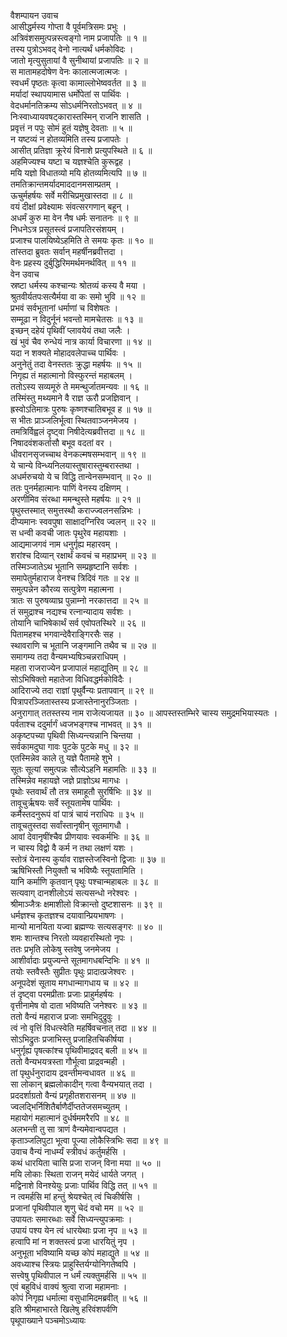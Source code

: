 वैशम्पायन उवाच  
आसीद्धर्मस्य गोप्ता वै पूर्वमत्रिसमः प्रभुः ।  
अत्रिवंशसमुत्पन्नस्त्वङ्गो नाम प्रजापतिः ॥ १ ॥  
तस्य पुत्रोऽभवद् वेनो नात्यर्थं धर्मकोविदः ।  
जातो मृत्युसुतायां वै सुनीथायां प्रजापतिः ॥ २ ॥  
स मातामहदोषेण वेनः कालात्मजात्मजः ।  
स्वधर्मं पृष्ठतः कृत्वा कामाल्लोभेष्ववर्तत ॥ ३ ॥  
मर्यादां स्थापयामास धर्मोपेतां स पार्थिवः ।  
वेदधर्मानतिक्रम्य सोऽधर्मनिरतोऽभवत् ॥ ४ ॥  
निःस्वाध्यायवषट्कारास्तस्मिन् राजनि शासति ।  
प्रवृत्तं न पपुः सोमं हुतं यज्ञेषु देवताः ॥ ५ ॥  
न यष्टव्यं न होतव्यमिति तस्य प्रजापतेः ।  
आसीत् प्रतिज्ञा क्रूरेयं विनाशे प्रत्युपस्थिते ॥ ६ ॥  
अहमिज्यश्च यष्टा च यज्ञश्चेति कुरूद्वह ।  
मयि यज्ञो विधातव्यो मयि होतव्यमित्यपि ॥ ७ ॥  
तमतिक्रान्तमर्यादमाददानमसाम्प्रतम् ।  
ऊचुर्महर्षयः सर्वे मरीचिप्रमुखास्तदा ॥ ८ ॥  
वयं दीक्षां प्रवेक्ष्यामः संवत्सरगणान् बहून् ।  
अधर्मं कुरु मा वेन नैष धर्मः सनातनः ॥ ९ ॥  
निधनेऽत्र प्रसूतस्त्वं प्रजापतिरसंशयम् ।  
प्रजाश्च पालयिष्येऽहमिति ते समयः कृतः ॥ १० ॥  
तांस्तदा ब्रुवतः सर्वान् महर्षीनब्रवीत्तदा ।  
वेनः प्रहस्य दुर्बुद्धिरिममर्थमनर्थवित् ॥ ११ ॥  
वेन उवाच  
स्रष्टा धर्मस्य कश्चान्यः श्रोतव्यं कस्य वै मया ।  
श्रुतवीर्यतपःसत्यैर्मया वा कः समो भुवि ॥ १२ ॥  
प्रभवं सर्वभूतानां धर्माणां च विशेषतः ।  
सम्मूढा न विदुर्नूनं भवन्तो मामचेतसः ॥ १३ ॥  
इच्छन् दहेयं पृथिवीं प्लावयेयं तथा जलैः ।  
खं भुवं चैव रुन्धेयं नात्र कार्या विचारणा ॥ १४ ॥  
यदा न शक्यते मोहादवलेपाच्च पार्थिवः ।  
अनुनेतुं तदा वेनस्ततः क्रुद्धा महर्षयः ॥ १५ ॥  
निगृह्य तं महात्मानो विस्फुरन्तं महाबलम् ।  
ततोऽस्य सव्यमूरुं ते ममन्थुर्जातमन्यवः ॥ १६ ॥  
तस्मिंस्तु मथ्यमाने वै राज्ञ ऊरौ प्रजज्ञिवान् ।  
ह्रस्वोऽतिमात्रः पुरुषः कृष्णश्चातिबभूव ह ॥ १७ ॥  
स भीतः प्राञ्जलिर्भूत्वा स्थितवाञ्जनमेजय ।  
तमत्रिर्विह्वलं दृष्ट्वा निषीदेत्यब्रवीत्तदा ॥ १८ ॥  
निषादवंशकर्तासौ बभूव वदतां वर ।  
धीवरानसृजच्चाथ वेनकल्मषसम्भवान् ॥ १९ ॥  
ये चान्ये विन्ध्यनिलयास्तुषारास्तुम्बरास्तथा ।  
अधर्मरुचयो ये च विद्धि तान्वेनसम्भवान् ॥ २० ॥  
ततः पुनर्महात्मानः पाणिं वेनस्य दक्षिणम् ।  
अरणीमिव संरब्धा ममन्थुस्ते महर्षयः ॥ २१ ॥  
पृथुस्तस्मात् समुत्तस्थौ कराज्ज्वलनसन्निभः ।  
दीप्यमानः स्ववपुषा साक्षादग्निरिव ज्वलन् ॥ २२ ॥  
स धन्वी कवची जातः पृथुरेव महायशाः ।  
आद्यमाजगवं नाम धनुर्गृह्य महारवम् ।  
शरांश्च दिव्यान् रक्षार्थं कवचं च महाप्रभम् ॥ २३ ॥  
तस्मिञ्जातेऽथ भूतानि सम्प्रहृष्टानि सर्वशः ।  
समापेतुर्महाराज वेनश्च त्रिदिवं गतः ॥ २४ ॥  
समुत्पन्नेन कौरव्य सत्पुत्रेण महात्मना ।  
त्रातः स पुरुषव्याघ्र पुन्नाम्नो नरकात्तदा ॥ २५ ॥  
तं समुद्राश्च नद्यश्च रत्नान्यादाय सर्वशः ।  
तोयानि चाभिषेकार्थं सर्व एवोपतस्थिरे ॥ २६ ॥  
पितामहश्च भगवान्देवैराङ्गिरसैः सह ।  
स्थावराणि च भूतानि जङ्गमानि तथैव च ॥ २७ ॥  
समागम्य तदा वैन्यमभ्यषिञ्चन्नराधिपम् ।  
महता राजराज्येन प्रजापालं महाद्युतिम् ॥ २८ ॥  
सोऽभिषिक्तो महातेजा विधिवद्धर्मकोविदैः ।  
आदिराज्ये तदा राज्ञां पृथुर्वैन्यः प्रतापवान् ॥ २९ ॥  
पित्रापरञ्जितास्तस्य प्रजास्तेनानुरञ्जिताः ।  
अनुरागात् ततस्तस्य नाम राजेत्यजायत ॥ ३० ॥
आपस्तस्तम्भिरे चास्य समुद्रमभियास्यतः ।  
पर्वताश्च ददुर्मार्गं ध्वजभङ्गश्च नाभवत् ॥ ३१ ॥  
अकृष्टपच्या पृथिवी सिध्यन्त्यन्नानि चिन्तया ।  
सर्वकामदुघा गावः पुटके पुटके मधु ॥ ३२ ॥  
एतस्मिन्नेव काले तु यज्ञे पैतामहे शुभे ।  
सूतः सूत्यां समुत्पन्नः सौत्येऽहनि महामतिः ॥ ३३ ॥  
तस्मिन्नेव महायज्ञे जज्ञे प्राज्ञोऽथ मागधः ।  
पृथोः स्तवार्थं तौ तत्र समाहूतौ सुरर्षिभिः ॥ ३४ ॥  
तावूचुर्ऋषयः सर्वे स्तूयतामेष पार्थिवः ।  
कर्मैस्तदनुरूपं वां पात्रं चायं नराधिपः ॥ ३५ ॥  
तावूचतुस्तदा सर्वांस्तानृषीन् सूतमागधौ ।  
आवां देवानृषींश्चैव प्रीणयावः स्वकर्मभिः ॥ ३६ ॥  
न चास्य विद्वो वै कर्म न तथा लक्षणं यशः ।  
स्तोत्रं येनास्य कुर्याव राज्ञस्तेजस्विनो द्विजाः ॥ ३७ ॥  
ऋषिभिस्तौ नियुक्तौ च भविष्यैः स्तूयतामिति ।  
यानि कर्माणि कृतवान् पृथुः पश्चान्महाबलः ॥ ३८ ॥  
सत्यवाग् दानशीलोऽयं सत्यसन्धो नरेश्वरः ।  
श्रीमाञ्जैत्रः क्षमाशीलो विक्रान्तो दुष्टशासनः ॥ ३९ ॥  
धर्मज्ञश्च कृतज्ञश्च दयावान्प्रियभाषणः ।  
मान्यो मानयिता यज्वा ब्रह्मण्यः सत्यसङ्गरः ॥ ४० ॥  
शमः शान्तश्च निरतो व्यवहारस्थितो नृपः ।  
ततः प्रभृति लोकेषु स्तवेषु जनमेजय ।  
आशीर्वादाः प्रयुज्यन्ते सूतमागधबन्दिभिः ॥ ४१ ॥  
तयोः स्तवैस्तैः सुप्रीतः पृथुः प्रादात्प्रजेश्वरः ।  
अनूपदेशं सूताय मगधान्मागधाय च ॥ ४२ ॥  
तं दृष्ट्वा परमप्रीताः प्रजाः प्राहुर्महर्षयः ।  
वृत्तीनामेष वो दाता भविष्यति जनेश्वरः ॥ ४३ ॥  
ततो वैन्यं महाराज प्रजाः समभिदुद्रुवुः ।  
त्वं नो वृत्तिं विधत्स्वेति महर्षिवचनात् तदा ॥ ४४ ॥  
सोऽभिद्रुतः प्रजाभिस्तु प्रजाहितचिकीर्षया ।  
धनुर्गृह्य पृषत्कांश्च पृथिवीमाद्रवद् बली ॥ ४५ ॥  
ततो वैन्यभयत्रस्ता गौर्भूत्वा प्राद्रवन्मही ।  
तां पृथुर्धनुरादाय द्रवन्तीमन्वधावत ॥ ४६ ॥  
सा लोकान् ब्रह्मलोकादीन् गत्वा वैन्यभयात् तदा ।  
प्रददर्शाग्रतो वैन्यं प्रगृहीतशरासनम् ॥ ४७ ॥  
ज्वलद्भिर्निशितैर्बाणैर्दीप्ततेजसमच्युतम् ।  
महायोगं महात्मानं दुर्धर्षममरैरपि ॥ ४८ ॥  
अलभन्ती तु सा त्राणं वैन्यमेवान्वपद्यत ।  
कृताञ्जलिपुटा भूत्वा पूज्या लोकैस्त्रिभिः सदा ॥ ४९ ॥  
उवाच वैन्यं नाधर्म्यं स्त्रीवधं कर्तुमर्हसि ।  
कथं धारयिता चासि प्रजा राजन् विना मया ॥ ५० ॥  
मयि लोकाः स्थिता राजन् मयेदं धार्यते जगत् ।  
मद्विनाशे विनश्येयुः प्रजाः पार्थिव विद्धि तत् ॥ ५१ ॥  
न त्वमर्हसि मां हन्तुं श्रेयश्चेत् त्वं चिकीर्षसि ।  
प्रजानां पृथिवीपाल शृणु चेदं वचो मम ॥ ५२ ॥  
उपायतः समारब्धाः सर्वे सिध्यन्त्युपक्रमाः ।  
उपायं पश्य येन त्वं धारयेथाः प्रजा नृप ॥ ५३ ॥  
हत्वापि मां न शक्तस्त्वं प्रजा धारयितुं नृप ।  
अनुभूता भविष्यामि यच्छ कोपं महाद्युते ॥ ५४ ॥  
अवध्याश्च स्त्रियः प्राहुस्तिर्यग्योनिगतेष्वपि ।  
सत्त्वेषु पृथिवीपाल न धर्मं त्यक्तुमर्हसि ॥ ५५ ॥  
एवं बहुविधं वाक्यं श्रुत्वा राजा महामनाः ।  
कोपं निगृह्य धर्मात्मा वसुधामिदमब्रवीत् ॥ ५६ ॥  
इति श्रीमहाभारते खिलेषु हरिवंशपर्वणि  
पृथूपाख्याने पञ्चमोऽध्यायः
